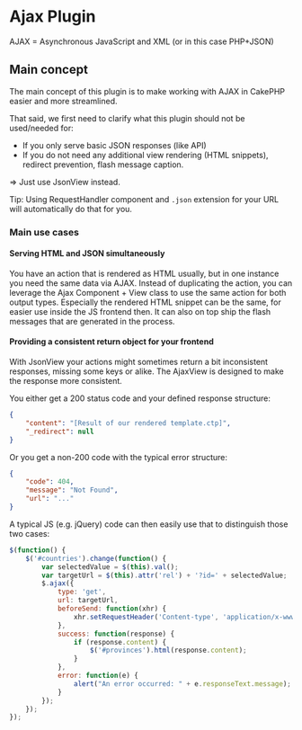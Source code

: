 # Ajax Plugin

AJAX = Asynchronous JavaScript and XML (or in this case PHP+JSON)

## Main concept

The main concept of this plugin is to make working with AJAX in CakePHP easier and more streamlined.

That said, we first need to clarify what this plugin should not be used/needed for:
- If you only serve basic JSON responses (like API) 
- If you do not need any additional view rendering (HTML snippets), redirect prevention, flash message caption.

=> Just use JsonView instead.
 
Tip: Using RequestHandler component and `.json` extension for your URL will automatically do that for you.

### Main use cases

#### Serving HTML and JSON simultaneously 
You have an action that is rendered as HTML usually, but in one instance you need the same data via AJAX.
Instead of duplicating the action, you can leverage the Ajax Component + View class to use the same action for both output types.
Especially the rendered HTML snippet can be the same, for easier use inside the JS frontend then.
It can also on top ship the flash messages that are generated in the process.

#### Providing a consistent return object for your frontend

With JsonView your actions might sometimes return a bit inconsistent responses, missing some keys or alike. 
The AjaxView is designed to make the response more consistent.

You either get a 200 status code and your defined response structure:
```json
{
    "content": "[Result of our rendered template.ctp]",
    "_redirect": null
}
```

Or you get a non-200 code with the typical error structure:
```json
{
    "code": 404,
    "message": "Not Found",
    "url": "..."
}
```

A typical JS (e.g. jQuery) code can then easily use that to distinguish those two cases:
```js
$(function() {
	$('#countries').change(function() {
		var selectedValue = $(this).val();
		var targetUrl = $(this).attr('rel') + '?id=' + selectedValue;
		$.ajax({
			type: 'get',
			url: targetUrl,
			beforeSend: function(xhr) {
				xhr.setRequestHeader('Content-type', 'application/x-www-form-urlencoded');
			},
			success: function(response) {
				if (response.content) {
					$('#provinces').html(response.content);
				}
			},
			error: function(e) {
				alert("An error occurred: " + e.responseText.message);
			}
		});
	});
});
```
